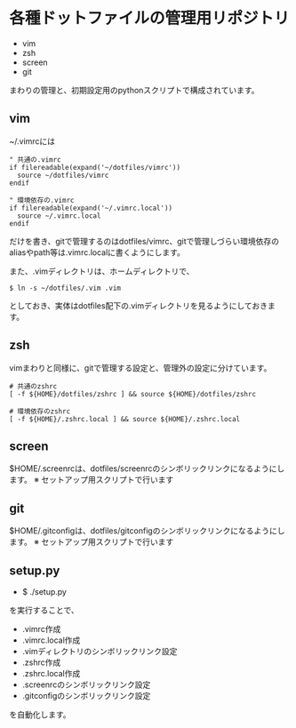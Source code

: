 # 各種ドットファイルの管理用リポジトリ

- vim
- zsh
- screen
- git

まわりの管理と、初期設定用のpythonスクリプトで構成されています。

## vim

~/.vimrcには

    " 共通の.vimrc
    if filereadable(expand('~/dotfiles/vimrc'))
      source ~/dotfiles/vimrc
    endif

    " 環境依存の.vimrc
    if filereadable(expand('~/.vimrc.local'))
      source ~/.vimrc.local
    endif

だけを書き、gitで管理するのはdotfiles/vimrc、gitで管理しづらい環境依存のaliasやpath等は.vimrc.localに書くようにします。

また、.vimディレクトリは、ホームディレクトリで、

	$ ln -s ~/dotfiles/.vim .vim

としておき、実体はdotfiles配下の.vimディレクトリを見るようにしておきます。

## zsh

vimまわりと同様に、gitで管理する設定と、管理外の設定に分けています。
                                                                                                                      
    # 共通のzshrc
    [ -f ${HOME}/dotfiles/zshrc ] && source ${HOME}/dotfiles/zshrc                                                    
                                                                                                                      
    # 環境依存のzshrc                                                                                                 
    [ -f ${HOME}/.zshrc.local ] && source ${HOME}/.zshrc.local

## screen

$HOME/.screenrcは、dotfiles/screenrcのシンボリックリンクになるようにします。
※ セットアップ用スクリプトで行います

## git

$HOME/.gitconfigは、dotfiles/gitconfigのシンボリックリンクになるようにします。
※ セットアップ用スクリプトで行います

## setup.py
-
	$ ./setup.py

を実行することで、

- .vimrc作成
- .vimrc.local作成
- .vimディレクトリのシンボリックリンク設定
- .zshrc作成
- .zshrc.local作成
- .screenrcのシンボリックリンク設定
- .gitconfigのシンボリックリンク設定

を自動化します。
